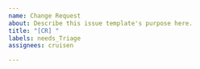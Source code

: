 ```yaml
---
name: Change Request
about: Describe this issue template's purpose here.
title: "[CR] "
labels: needs_Triage
assignees: cruisen

---
```

